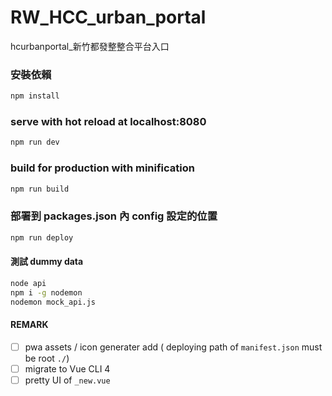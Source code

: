 # RW_HCC_urban_portal
hcurbanportal_新竹都發整整合平台入口

### 安裝依賴
``` bash
npm install
```
### serve with hot reload at localhost:8080
``` bash
npm run dev
```

### build for production with minification
``` bash
npm run build
```

### 部署到 packages.json 內 config 設定的位置
``` bash
npm run deploy
```

#### 測試 dummy data
``` bash
node api
npm i -g nodemon
nodemon mock_api.js
```

#### REMARK
- [ ] pwa assets / icon  generater add ( deploying path of `manifest.json` must be root `./`)
- [ ] migrate to Vue CLI 4
- [ ] pretty UI of `_new.vue`
